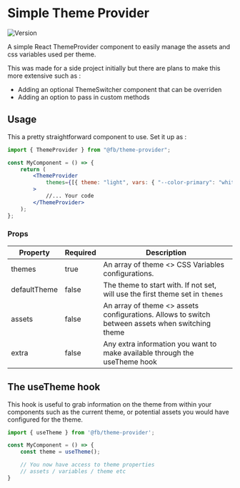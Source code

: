# Simple Theme Provider

![Version](https://img.shields.io/npm/v/@fb/theme-provider)

A simple React ThemeProvider component to easily manage the assets and css variables used per theme.

This was made for a side project initially but there are plans to make this more extensive such as :

- Adding an optional ThemeSwitcher component that can be overriden
- Adding an option to pass in custom methods

## Usage

This a pretty straightforward component to use. Set it up as :

```jsx
import { ThemeProvider } from "@fb/theme-provider";

const MyComponent = () => {
	return (
		<ThemeProvider
			themes={[{ theme: "light", vars: { "--color-primary": "white" } }]}
		>
			//... Your code
		</ThemeProvider>
	);
};
```

### Props

| Property | Required | Description |
| --- | --- | --- |
| themes | true | An array of theme <> CSS Variables configurations. |
| defaultTheme | false | The theme to start with. If not set, will use the first theme set in `themes` |
| assets | false | An array of theme <> assets configurations. Allows to switch between assets when switching theme |
| extra | false | Any extra information you want to make available through the useTheme hook |

## The useTheme hook

This hook is useful to grab information on the theme from within your components such as the current theme, or potential assets you would have configured for the theme.

```jsx
import { useTheme } from '@fb/theme-provider';

const MyComponent = () => {
    const theme = useTheme();

    // You now have access to theme properties
    // assets / variables / theme etc
}
```
